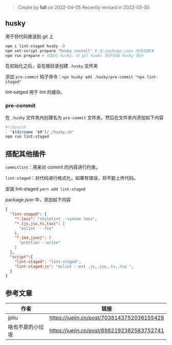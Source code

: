 > Create by **fall** on 2022-04-05
> Recently revised in 2022-05-30

## husky

用于将代码推送到 git 上

```bash
npm i lint-staged husky -D
npm set-script prepare "husky install" # 在 package.json 中添加脚本
npm run prepare # 初始化 husky，将 git hooks 钩子交由 husky 执行
```

在初始化之后，会在根目录创建 `.husky` 文件夹

添加 `pre-commit` 钩子命令：`npx husky add .husky/pre-commit "npx lint-staged"`

lint-satged 用于 lint 的缓存。

### pre-commit

在 `.husky` 文件夹内创建名为 `pre-commit` 文件夹，然后在文件夹内添加如下内容

```bash
#!/bin/sh
. "$(dirname "$0")/_/husky.sh"
npm run lint-staged
```

## 搭配其他插件

`commitlint`：用来对 commit 的内容进行约束。

`lint-staged`：对代码进行格式化，如果有错误，将不能上传代码。

安装 lint-staged `yarn add lint-staged`

package.json 中，添加如下内容

```json
{
  "lint-staged": {
    "*.less": "stylelint --syntax less",
    "*.{js,jsx,ts,tsx}": [
      "eslint  --fix"
    ],
    "*.{md,json}": [
      "prettier --write"
    ]
  },
  "script":{
    "lint-staged": "lint-staged",
    "lint-staged:js": "eslint --ext .js,.jsx,.ts,.tsx ",
  }
}
```

## 参考文章

| 作者             | 链接                                       |
| ---------------- | ------------------------------------------ |
| jpliu            | https://juejin.cn/post/7038143752036155428 |
| 啥也不是的小垃圾 | https://juejin.cn/post/6982192362583752741 |

